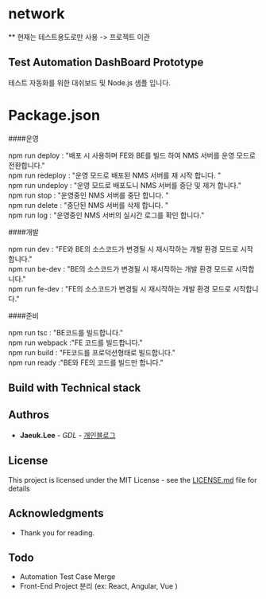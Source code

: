 # network


** 현재는 테스트용도로만 사용 -> 프로젝트 이관


## Test Automation DashBoard Prototype

테스트 자동화를 위한 대쉬보드 및 Node.js 샘플 입니다.

# Package.json

####운영 

npm run deploy : "배포 시 사용하며 FE와 BE를 빌드 하여 NMS 서버를 운영 모드로 전환합니다."  
npm run redeploy : "운영 모드로 배포된 NMS 서버를 재 시작 합니다. "  
npm run undeploy : "운영 모드로 배포도니 NMS 서버를 중단 및 제거 합니다."  
npm run stop : "운영중인 NMS 서버를 중단 합니다. "  
npm run delete : "중단된 NMS 서버를 삭제 합니다. "  
npm run log : "운영중인 NMS 서버의 실시간 로그를 확인 합니다."  

####개발 

npm run dev : "FE와 BE의 소스코드가 변경될 시 재시작하는 개발 환경 모드로 시작합니다."   
npm run be-dev : "BE의 소스코드가 변경될 시 재시작하는 개발 환경 모드로 시작합니다."  
npm run fe-dev : "FE의 소스코드가 변경될 시 재시작하는 개발 환경 모드로 시작합니다."  

####준비 

npm run tsc : "BE코드를 빌드합니다."  
npm run webpack :"FE 코드를 빌드합니다."  
npm run build : "FE코드를 프로덕션형태로 빌드합니다."  
npm run ready :"BE와 FE의 코드를 빌드만 합니다."  


## Build with Technical stack


## Authros
* **Jaeuk.Lee** - *GDL* - [개인블로그](https://ipex.tistory.com/)

## License

This project is licensed under the MIT License - see the [LICENSE.md](LICENSE.md) file for details

## Acknowledgments

* Thank you for reading.

## Todo
* Automation Test Case Merge
* Front-End Project 분리 (ex: React, Angular, Vue )



